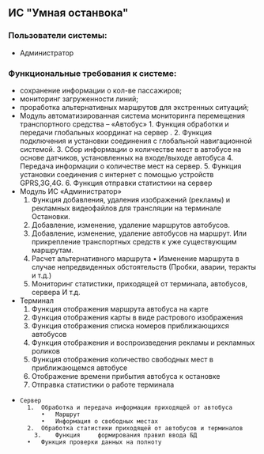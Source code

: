 ## ИС "Умная останвока"
### Пользователи системы: 
* Администратор
### Функциональные требования к системе:
*	 сохранение информации о кол-ве пассажиров;
*   мониторинг загруженности линий;
*   проработка альтернативных маршрутов для экстренных ситуаций;
*   Модуль автоматизированная система мониторинга перемещения транспортного средства – «Автобус»
        1. Функция обработки и передачи  глобальных координат на сервер . 
        2.   Функция подключения и установки соединения с глобальной навигационной системой.
        3.  Сбор информации о количестве мест в автобусе на основе датчиков, установленных на входе/выходе автобуса
        4.   Передача информации о количестве мест на сервер.
        5.   Функция установки соединения с интернет с помощью устройств GPRS,3G,4G.
        6.   	Функция отправки статистики на сервер
*    Модуль ИС «Администратор»
        1. Функция добавления, удаления изображений (рекламы) и рекламных видеофайлов для трансляции на терминале Остановки.
        2.	Добавление, изменение, удаление маршрутов автобусов.
        3.	Добавление, изменение, удаление автобусов на маршрут. Или прикрепление транспортных средств к уже существующим маршрутам.
        4.	Расчет альтернативного маршрута
             •	Изменение маршрута в случае непредвиденных обстоятельств (Пробки, аварии, теракты и т.д.)
        5.	Мониторинг статистики, приходящей от терминала, автобусов, сервера
И т.д.
*    Терминал
        1.	Функция отображения маршрута автобуса на карте
        2.	Функция отображения карты в виде растрового изображения
        3.	Функция отображения списка номеров приближающихся автобусов
        4.	Функция отображения и воспроизведения рекламы и рекламных роликов
        5.	Функция отображения количество свободных мест в приближающемся автобусе
        6.	Отображение времени прибытия автобуса к остановке
        7.	Отправка статистики о работе терминала
*     Сервер
        1.	Обработка и передача информации приходящей от автобуса
            •	Маршрут
            •	Информация о свободных местах
        2.	Обработка статистики приходящей от автобусов и терминалов
          3.	Функция 	формирования правил ввода БД
        •	Функция проверки данных на полноту 

